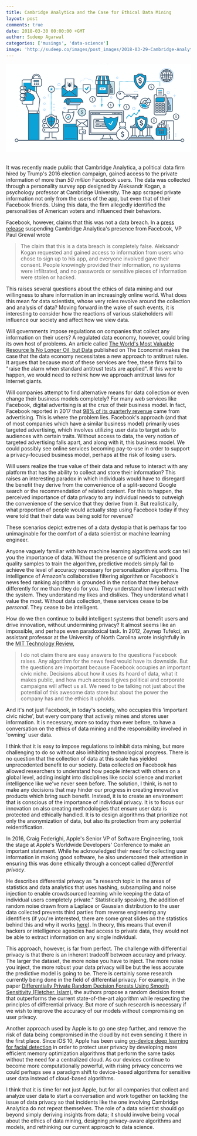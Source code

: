 ```yaml
---
title: Cambridge Analytica and the Case for Ethical Data Mining
layout: post
comments: true
date: 2018-03-30 00:00:00 +GMT
author: Sudeep Agarwal
categories: ['musings', 'data-science']
image: 'http://sudeep.co/images/post_images/2018-03-29-Cambridge-Analytica-and-the-Case-for-Ethical-Data-Mining/graphic.png'
---
```


<div align='center'>
<img width="700px" src="/images/post_images/2018-03-29-Cambridge-Analytica-and-the-Case-for-Ethical-Data-Mining/graphic.png">
</div>
<br>

It was recently made public that Cambridge Analytica, a political data firm hired by Trump's 2016 election campaign, gained access to the private information of more than *50 million* Facebook users. The data was collected through a personality survey app designed by Aleksandr Kogan, a psychology professor at Cambridge University. The app scraped private information not only from the users of the app, but even that of their Facebook friends. Using this data, the firm allegedly identified the personalities of American voters and influenced their behaviors.

Facebook, however, claims that this was not a data breach. In a [press release](https://newsroom.fb.com/news/2018/03/suspending-cambridge-analytica/) suspending Cambridge Analytica's presence from Facebook, VP Paul Grewal wrote

> The claim that this is a data breach is completely false. Aleksandr Kogan requested and gained access to information from users who chose to sign up to his app, and everyone involved gave their consent. People knowingly provided their information, no systems were infiltrated, and no passwords or sensitive pieces of information were stolen or hacked.

This raises several questions about the ethics of data mining and our willingness to share information in an increasingly online world. What does this mean for data scientists, whose very roles revolve around the collection and analysis of data? Moving forward in the wake of such events, it is interesting to consider how the reactions of various stakeholders will influence our society and affect how we view data. 

<!--more-->

Will governments impose regulations on companies that collect any information on their users? A regulated data economy, however, could bring its own host of problems. An article called [The World's Most Valuable Resource Is No Longer Oil, but Data](https://www.economist.com/news/leaders/21721656-data-economy-demands-new-approach-antitrust-rules-worlds-most-valuable-resource) published on The Economist makes the case that the data economy necessitates a new approach to antitrust rules. It argues that because most of these services are free, these firms fail to "raise the alarm when standard antitrust tests are applied". If this were to happen, we would need to rethink how we approach antitrust laws for Internet giants.

Will companies attempt to find alternative means for data collection or even change their business models completely? For many web services like Facebook, digital advertising is at the crux of their business model. In fact, Facebook reported in 2017 that [98% of its quarterly revenue](http://fortune.com/2017/05/05/facebook-digital-advertising-business-model/) came from advertising. This is where the problem lies. Facebook's approach (and that of most companies which have a similar business model) primarily uses targeted advertising, which involves utilizing user data to target ads to audiences with certain traits. Without access to data, the very notion of targeted advertising falls apart, and along with it, this business model. We could possibly see online services becoming pay-to-use in order to support a privacy-focused business model, perhaps at the risk of losing users.

Will users realize the true value of their data and refuse to interact with any platform that has the ability to collect and store their information? This raises an interesting paradox in which individuals would have to disregard the benefit they derive from the convenience of a split-second Google search or the recommendation of related content. For this to happen, the perceived importance of data privacy to any individual needs to outweigh the convenience of the service that they derive from it. But realistically, what proportion of people would actually stop using Facebook today if they were told that their data was being sold for revenue? 

These scenarios depict extremes of a data dystopia that is perhaps far too unimaginable for the comfort of a data scientist or machine learning engineer.

Anyone vaguely familiar with how machine learning algorithms work can tell you the importance of data. Without the presence of sufficient and good quality samples to train the algorithm, predictive models simply fail to achieve the level of accuracy necessary for personalization algorithms. The intelligence of Amazon's collaborative filtering algorithm or Facebook's news feed ranking algorithm is grounded in the notion that they behave differently for me than they do for you. They understand how I interact with the system. They understand my likes and dislikes. They understand what I value the most. Without data collection, these services cease to be *personal*. They cease to be intelligent.

How do we then continue to build intelligent systems that benefit users and drive innovation, without undermining privacy? It almost seems like an impossible, and perhaps even paradoxical task. In 2012, Zeynep Tufekci, an assistant professor at the University of North Carolina wrote insightfully in the [MIT Technology Review](https://www.technologyreview.com/s/428210/data-dystopia/),

> I do not claim there are easy answers to the questions Facebook raises. Any algorithm for the news feed would have its downside. But the questions are important because Facebook occupies an important civic niche. Decisions about how it uses its hoard of data, what it makes public, and how much access it gives political and corporate campaigns will affect us all. We need to be talking not just about the potential of this awesome data store but about the power the company has and the ethics it upholds.

And it's not just Facebook, in today's society, who occupies this 'important civic niche', but every company that actively mines and stores user information. It is necessary, more so today than ever before, to have a conversation on the ethics of data mining and the responsibility involved in 'owning' user data. 

I think that it is easy to impose regulations to inhibit data mining, but more challenging to do so without also inhibiting technological progress. There is no question that the collection of data at this scale has yielded unprecedented benefit to our society. Data collected on Facebook has allowed researchers to understand how people interact with others on a global level, adding insight into disciplines like social science and market intelligence like we've never seen before. The solution, I think, is not to make any decisions that may hinder our progress in creating innovative products which bring such benefit. Instead, it is to create an environment that is conscious of the importance of individual privacy. It is to focus our innovation on also creating methodologies that ensure user data is protected and ethically handled. It is to design algorithms that prioritize not only the anonymization of data, but also its protection from any potential reidentification.

In 2016, Craig Federighi, Apple's Senior VP of Software Engineering, took the stage at Apple's Worldwide Developers' Conference to make an important statement. While he acknowledged their need for collecting user information in making good software, he also underscored their attention in ensuring this was done ethically through a concept called *differential privacy*.

He describes differential privacy as "a research topic in the areas of statistics and data analytics that uses hashing, subsampling and noise injection to enable crowdsourced learning while keeping the data of individual users completely private." Statistically speaking, the addition of random noise drawn from a Laplace or Gaussian distribution to the user data collected prevents third parties from reverse engineering any identifiers (if you're interested, there are some great slides on the statistics behind this and why it works [here](https://www.cs.cmu.edu/~yuxiangw/docs/Differential%20Privacy.pdf)). In theory, this means that even if hackers or intelligence agencies had access to private data, they would not be able to extract information on any single individual.

This approach, however, is far from perfect. The challenge with differential privacy is that there is an inherent tradeoff between accuracy and privacy. The larger the dataset, the more noise you have to inject. The more noise you inject, the more robust your data privacy will be but the less accurate the predictive model is going to be. There is certainly some research currently being done in the field of differential privacy. For example, in the paper [Differentially Private Random Decision Forests Using Smooth Sensitivity (Fletcher, Islam)](https://www.sciencedirect.com/science/article/pii/S0957417417300428), the authors propose a random decision forest that outperforms the current state-of-the-art algorithm while respecting the principles of differential privacy. But more of such research is necessary if we wish to improve the accuracy of our models without compromising on user privacy.

Another approach used by Apple is to go one step further, and remove the risk of data being compromised in the cloud by not even sending it there in the first place. Since iOS 10, Apple has been using [on-device deep learning for facial detection](https://machinelearning.apple.com/2017/11/16/face-detection.html) in order to protect user privacy by developing more efficient memory optimization algorithms that perform the same tasks without the need for a centralized cloud. As our devices continue to become more computationally powerful, with rising privacy concerns we could perhaps see a paradigm shift to device-based algorithms for sensitive user data instead of cloud-based algorithms.

I think that it is time for not just Apple, but for all companies that collect and analyze user data to start a conversation and work together on tackling the issue of data privacy so that incidents like the one involving Cambridge Analytica do not repeat themselves. The role of a data scientist should go beyond simply deriving insights from data; it should involve being vocal about the ethics of data mining, designing privacy-aware algorithms and models, and rethinking our current approach to data science.